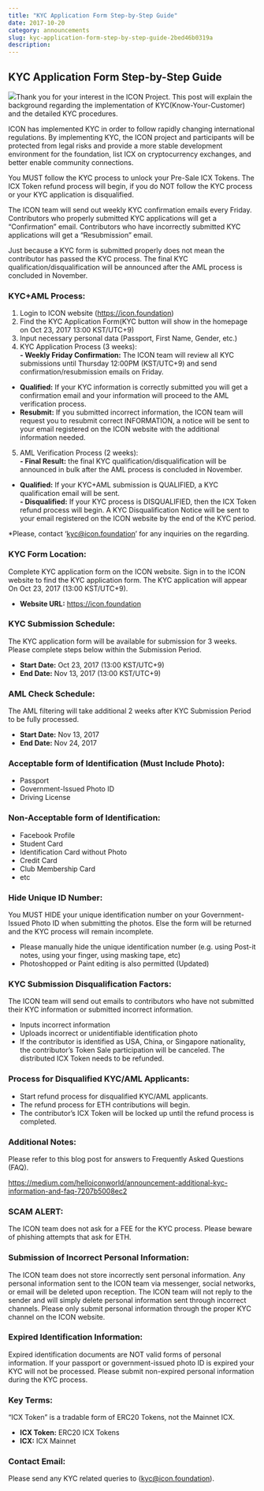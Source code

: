 ```yaml
---
title: "KYC Application Form Step-by-Step Guide"
date: 2017-10-20
category: announcements
slug: kyc-application-form-step-by-step-guide-2bed46b0319a
description:
---
```


## KYC Application Form Step-by-Step Guide

![](https://cdn-images-1.medium.com/max/800/1*B2WG4o5FjFlU4uUFfzkglA.jpeg)Thank you for your interest in the ICON Project. This post will explain the background regarding the implementation of KYC(Know-Your-Customer) and the detailed KYC procedures.

ICON has implemented KYC in order to follow rapidly changing international regulations. By implementing KYC, the ICON project and participants will be protected from legal risks and provide a more stable development environment for the foundation, list ICX on cryptocurrency exchanges, and better enable community connections.

You MUST follow the KYC process to unlock your Pre-Sale ICX Tokens. The ICX Token refund process will begin, if you do NOT follow the KYC process or your KYC application is disqualified.

The ICON team will send out weekly KYC confirmation emails every Friday. Contributors who properly submitted KYC applications will get a “Confirmation” email. Contributors who have incorrectly submitted KYC applications will get a “Resubmission” email.

Just because a KYC form is submitted properly does not mean the contributor has passed the KYC process. The final KYC qualification/disqualification will be announced after the AML process is concluded in November.

### **KYC+AML Process:**

1. Login to ICON website (<https://icon.foundation>)
2. Find the KYC Application Form(KYC button will show in the homepage on Oct 23, 2017 13:00 KST/UTC+9)
3. Input necessary personal data (Passport, First Name, Gender, etc.)
4. KYC Application Process (3 weeks):   
**- Weekly Friday Confirmation:** The ICON team will review all KYC submissions until Thursday 12:00PM (KST/UTC+9) and send confirmation/resubmission emails on Friday.  
- **Qualified:** If your KYC information is correctly submitted you will get a confirmation email and your information will proceed to the AML verification process.  
- **Resubmit:** If you submitted incorrect information, the ICON team will request you to resubmit correct INFORMATION, a notice will be sent to your email registered on the ICON website with the additional information needed.
5. AML Verification Process (2 weeks):   
**- Final Result:** the final KYC qualification/disqualification will be announced in bulk after the AML process is concluded in November.   
- **Qualified:** If your KYC+AML submission is QUALIFIED, a KYC qualification email will be sent.  
**- Disqualified:** If your KYC process is DISQUALIFIED, then the ICX Token refund process will begin. A KYC Disqualification Notice will be sent to your email registered on the ICON website by the end of the KYC period.

*Please, contact ‘kyc@icon.foundation’ for any inquiries on the regarding.

### **KYC Form Location:**

Complete KYC application form on the ICON website. Sign in to the ICON website to find the KYC application form. The KYC application will appear On Oct 23, 2017 (13:00 KST/UTC+9).

* **Website URL:** <https://icon.foundation>

### **KYC Submission Schedule:**

The KYC application form will be available for submission for 3 weeks. Please complete steps below within the Submission Period.

* **Start Date:** Oct 23, 2017 (13:00 KST/UTC+9)
* **End Date:** Nov 13, 2017 (13:00 KST/UTC+9)

### **AML Check Schedule:**

The AML filtering will take additional 2 weeks after KYC Submission Period to be fully processed.

* **Start Date:** Nov 13, 2017
* **End Date:** Nov 24, 2017

### **Acceptable form of Identification (Must Include Photo):**

* Passport
* Government-Issued Photo ID
* Driving License

### **Non-Acceptable form of Identification:**

* Facebook Profile
* Student Card
* Identification Card without Photo
* Credit Card
* Club Membership Card
* etc

### **Hide Unique ID Number:**

You MUST HIDE your unique identification number on your Government-Issued Photo ID when submitting the photos. Else the form will be returned and the KYC process will remain incomplete.

* Please manually hide the unique identification number (e.g. using Post-it notes, using your finger, using masking tape, etc)
* Photoshopped or Paint editing is also permitted (Updated)

### **KYC Submission Disqualification Factors:**

The ICON team will send out emails to contributors who have not submitted their KYC information or submitted incorrect information.

* Inputs incorrect information
* Uploads incorrect or unidentifiable identification photo
* If the contributor is identified as USA, China, or Singapore nationality, the contributor’s Token Sale participation will be canceled. The distributed ICX Token needs to be refunded.

### **Process for Disqualified KYC/AML Applicants:**

* Start refund process for disqualified KYC/AML applicants.
* The refund process for ETH contributions will begin.
* The contributor’s ICX Token will be locked up until the refund process is completed.

### **Additional Notes:**

Please refer to this blog post for answers to Frequently Asked Questions (FAQ).

<https://medium.com/helloiconworld/announcement-additional-kyc-information-and-faq-7207b5008ec2>

### **SCAM ALERT:**

The ICON team does not ask for a FEE for the KYC process. Please beware of phishing attempts that ask for ETH.

### **Submission of Incorrect Personal Information:**

The ICON team does not store incorrectly sent personal information. Any personal information sent to the ICON team via messenger, social networks, or email will be deleted upon reception. The ICON team will not reply to the sender and will simply delete personal information sent through incorrect channels. Please only submit personal information through the proper KYC channel on the ICON website.

### **Expired Identification Information:**

Expired identification documents are NOT valid forms of personal information. If your passport or government-issued photo ID is expired your KYC will not be processed. Please submit non-expired personal information during the KYC process.

### **Key Terms:**

“ICX Token” is a tradable form of ERC20 Tokens, not the Mainnet ICX.

* **ICX Token:** ERC20 ICX Tokens
* **ICX:** ICX Mainnet

### **Contact Email:**

Please send any KYC related queries to (kyc@icon.foundation).

